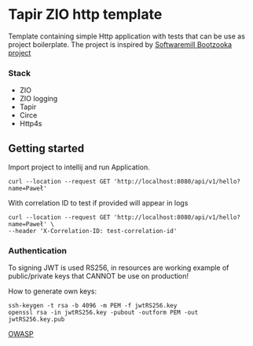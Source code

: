 # Tapir ZIO http template

Template containing simple Http application with tests that can be use as project boilerplate.
The project is inspired by [Softwaremill Bootzooka project](https://github.com/softwaremill/bootzooka)

### Stack
- ZIO
- ZIO logging
- Tapir
- Circe
- Http4s

## Getting started

Import project to intellij and run Application.

```shell
curl --location --request GET 'http://localhost:8080/api/v1/hello?name=Paweł'
```

With correlation ID to test if provided will appear in logs

```shell
curl --location --request GET 'http://localhost:8080/api/v1/hello?name=Paweł' \
--header 'X-Correlation-ID: test-correlation-id'
```

### Authentication

To signing JWT is used RS256, in resources are working example of public/private keys that CANNOT be use on production!

How to generate own keys:
```shell
ssh-keygen -t rsa -b 4096 -m PEM -f jwtRS256.key
openssl rsa -in jwtRS256.key -pubout -outform PEM -out jwtRS256.key.pub
```

[OWASP](https://cheatsheetseries.owasp.org/cheatsheets/Password_Storage_Cheat_Sheet.html#work-factors)
